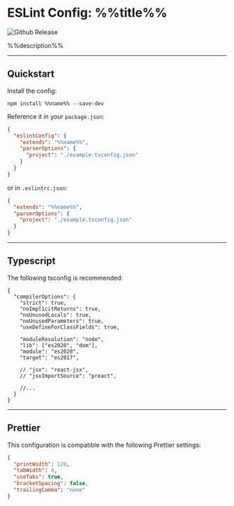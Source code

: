 # ESLint Config: %%title%%

![Github Release](https://img.shields.io/github/v/release/wildpeaks/packages-eslint-config.svg?label=Release&logo=github&logoColor=eceff4&colorA=4c566a&colorB=11abfb)

%%description%%


---
## Quickstart

Install the config:

	npm install %%name%% --save-dev

Reference it in your `package.json`:
````json
{
  "eslintConfig": {
    "extends": "%%name%%",
    "parserOptions": {
      "project": "./example.tsconfig.json"
    }
  }
}
````

or in `.eslintrc.json`:
````json
{
  "extends": "%%name%%",
  "parserOptions": {
    "project": "./example.tsconfig.json"
  }
}
````

---
## Typescript

The following tsconfig is recommended:
````jsonc
{
  "compilerOptions": {
    "strict": true,
    "noImplicitReturns": true,
    "noUnusedLocals": true,
    "noUnusedParameters": true,
    "useDefineForClassFields": true,

    "moduleResolution": "node",
    "lib": ["es2020", "dom"],
    "module": "es2020",
    "target": "es2017",

    // "jsx": "react-jsx",
    // "jsxImportSource": "preact",

    //...
  }
}
````


---
## Prettier

This configuration is compatible with the following Prettier settings:

````json
{
  "printWidth": 120,
  "tabWidth": 4,
  "useTabs": true,
  "bracketSpacing": false,
  "trailingComma": "none"
}
````
